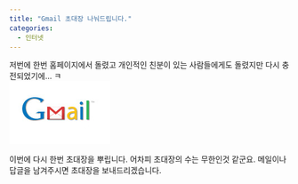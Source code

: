 ```yaml
---
title: "Gmail 초대장 나눠드립니다."
categories:
  - 인터넷
---
```


저번에 한번 홈페이지에서 돌렸고 개인적인 친분이 있는 사람들에게도 돌렸지만 다시 충전되었기에... ㅋ  
![](/assets/images/posts/2005/05/fk200000000079.jpg)
  
이번에 다시 한번 초대장을 뿌립니다. 어차피 초대장의 수는 무한인것 같군요. 메일이나 답글을 남겨주시면 초대장을 보내드리겠습니다.
